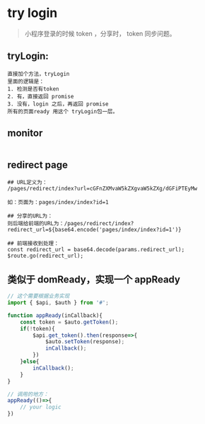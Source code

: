 # try login
> 小程序登录的时候 token ，分享时， token 同步问题。

## tryLogin:
~~~
直接加个方法，tryLogin
里面的逻辑是：
1. 检测是否有token
2. 有，直接返回 promise
3. 没有，login 之后，再返回 promise
所有的页面ready 用这个 tryLogin包一层。
~~~

## monitor
~~~
~~~

## redirect page
~~~
## URL定义为：
/pages/redirect/index?url=cGFnZXMvaW5kZXgvaW5kZXg/dGFiPTEyMw

如：页面为：pages/index/index?id=1

## 分享的URL为：
则后端给前端的URL为：/pages/redirect/index?redirect_url=${base64.encode('pages/index/index?id=1')}

## 前端接收到处理：
const redirect_url = base64.decode(params.redirect_url);
$route.go(redirect_url);
~~~

## 类似于 domReady，实现一个 appReady
```js
// 这个需要根据业务实现
import { $api, $auth } from '#';

function appReady(inCallback){
    const token = $auto.getToken();
    if(!token){
        $api.get_token().then(response=>{
            $auto.setToken(response);
            inCallback();
        })
    }else{
        inCallback();
    }
}

// 调用的地方：
appReady(()=>{
    // your logic
})
```
